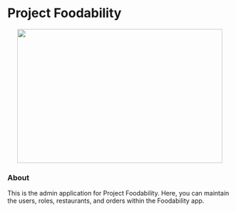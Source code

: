 # Project Foodability
<p align="center">
  <img width="460" height="300" src="https://user-images.githubusercontent.com/43056789/127958386-9961b760-2631-4071-aa61-acfef2c528ab.jpg">
</p>

### About
This is the admin application for Project Foodability. Here, you can maintain the users, roles, restaurants, and orders within the Foodability app.
